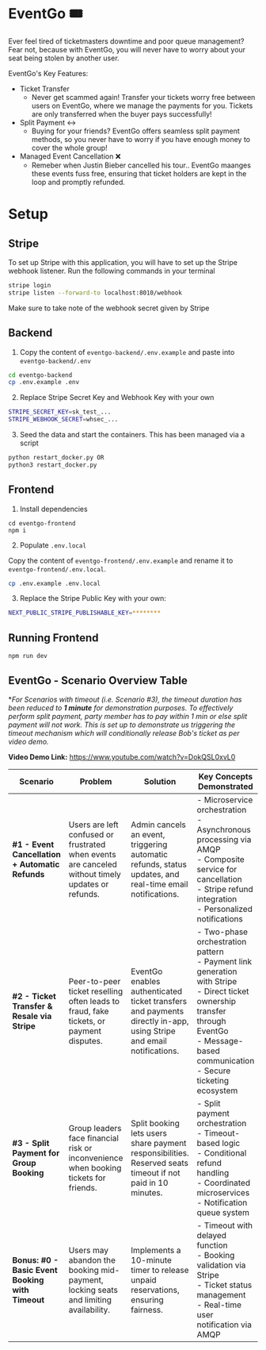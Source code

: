 # EventGo 🎟️

Ever feel tired of ticketmasters downtime and poor queue management? Fear not, because with EventGo, you will never have to worry about your seat being stolen by another user.

EventGo's Key Features:

-   Ticket Transfer
    -   Never get scammed again! Transfer your tickets worry free between users on EventGo, where we manage the payments for you. Tickets are only transferred when the buyer pays successfully!
-   Split Payment ↔️
    -   Buying for your friends? EventGo offers seamless split payment methods, so you never have to worry if you have enough money to cover the whole group!
-   Managed Event Cancellation ❌
    -   Remeber when Justin Bieber cancelled his tour.. EventGo maanges these events fuss free, ensuring that ticket holders are kept in the loop and promptly refunded.

# Setup

## Stripe

To set up Stripe with this application, you will have to set up the Stripe webhook listener. Run the following commands in your terminal

```bash
stripe login
stripe listen --forward-to localhost:8010/webhook
```

Make sure to take note of the webhook secret given by Stripe

## Backend

1. Copy the content of `eventgo-backend/.env.example` and paste into `eventgo-backend/.env`

```bash
cd eventgo-backend
cp .env.example .env
```

2. Replace Stripe Secret Key and Webhook Key with your own

```bash
STRIPE_SECRET_KEY=sk_test_...
STRIPE_WEBHOOK_SECRET=whsec_...
```

3. Seed the data and start the containers. This has been managed via a script

```python
python restart_docker.py OR
python3 restart_docker.py
```

## Frontend

1. Install dependencies

```
cd eventgo-frontend
npm i
```

2. Populate `.env.local`

Copy the content of `eventgo-frontend/.env.example` and rename it to `eventgo-frontend/.env.local`.

```bash
cp .env.example .env.local
```

3. Replace the Stripe Public Key with your own:

```bash
NEXT_PUBLIC_STRIPE_PUBLISHABLE_KEY=********
```

## Running Frontend

```
npm run dev
```

## EventGo - Scenario Overview Table

\*_For Scenarios with timeout (i.e. Scenario #3), the timeout duration has been reduced to **1 minute** for demonstration purposes. To effectively perform split payment, party member has to pay within 1 min or else split payment will not work. This is set up to demonstrate us triggering the timeout mechanism which will conditionally release Bob's ticket as per video demo._

**Video Demo Link:** https://www.youtube.com/watch?v=DokQSL0xvL0

| Scenario                                         | Problem                                                                                           | Solution                                                                                                           | Key Concepts Demonstrated                                                                                                                                                                         |
| ------------------------------------------------ | ------------------------------------------------------------------------------------------------- | ------------------------------------------------------------------------------------------------------------------ | ------------------------------------------------------------------------------------------------------------------------------------------------------------------------------------------------- |
| **#1 - Event Cancellation + Automatic Refunds**  | Users are left confused or frustrated when events are canceled without timely updates or refunds. | Admin cancels an event, triggering automatic refunds, status updates, and real-time email notifications.           | - Microservice orchestration<br>- Asynchronous processing via AMQP<br>- Composite service for cancellation<br>- Stripe refund integration<br>- Personalized notifications                         |
| **#2 - Ticket Transfer & Resale via Stripe**     | Peer-to-peer ticket reselling often leads to fraud, fake tickets, or payment disputes.            | EventGo enables authenticated ticket transfers and payments directly in-app, using Stripe and email notifications. | - Two-phase orchestration pattern<br>- Payment link generation with Stripe<br>- Direct ticket ownership transfer through EventGo<br>- Message-based communication<br>- Secure ticketing ecosystem |
| **#3 - Split Payment for Group Booking**         | Group leaders face financial risk or inconvenience when booking tickets for friends.              | Split booking lets users share payment responsibilities. Reserved seats timeout if not paid in 10 minutes.         | - Split payment orchestration<br>- Timeout-based logic<br>- Conditional refund handling<br>- Coordinated microservices<br>- Notification queue system                                             |
| **Bonus: #0 - Basic Event Booking with Timeout** | Users may abandon the booking mid-payment, locking seats and limiting availability.               | Implements a 10-minute timer to release unpaid reservations, ensuring fairness.                                    | - Timeout with delayed function<br>- Booking validation via Stripe<br>- Ticket status management<br>- Real-time user notification via AMQP                                                        |
